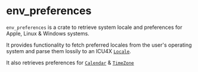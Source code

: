 <!-- cargo-rdme start -->

# env_preferences

`env_preferences` is a crate to retrieve system locale and preferences for
Apple, Linux & Windows systems.

It provides functionality to fetch preferred locales from the user's operating
system and parse them lossily to an ICU4X [`Locale`](icu_locale_core::Locale).

It also retrieves preferences for [`Calendar`](https://crates.io/crates/icu_calendar)
& [`TimeZone`](https://crates.io/crates/icu_time)

<!-- cargo-rdme end -->
